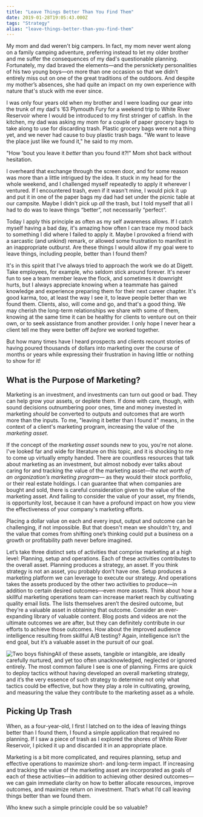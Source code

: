 ```yaml
---
title: "Leave Things Better Than You Find Them"
date: 2019-01-28T19:05:43.000Z
tags: "Strategy"
alias: "leave-things-better-than-you-find-them"
---
```


My mom and dad weren't big campers. In fact, my mom never went along on a family camping adventure, preferring instead to let my older brother and me suffer the consequences of my dad's questionable planning. Fortunately, my dad braved the elements—and the persnickety personalities of his two young boys—on more than one occasion so that we didn’t entirely miss out on one of the great traditions of the outdoors. And despite my mother’s absences, she had quite an impact on my own experience with nature that's stuck with me ever since.

I was only four years old when my brother and I were loading our gear into the trunk of my dad's ’63 Plymouth Fury for a weekend trip to White River Reservoir where I would be introduced to my first stringer of catfish. In the kitchen, my dad was asking my mom for a couple of paper grocery bags to take along to use for discarding trash. Plastic grocery bags were not a thing yet, and we never had cause to buy plastic trash bags. "We want to leave the place just like we found it," he said to my mom.

"How 'bout you leave it _better_ than you found it?!" Mom shot back without hesitation.

I overheard that exchange through the screen door, and for some reason was more than a little intrigued by the idea. It stuck in my head for the whole weekend, and I challenged myself repeatedly to apply it wherever I ventured. If I encountered trash, even if it wasn't mine, I would pick it up and put it in one of the paper bags my dad had set under the picnic table at our campsite. Maybe I didn't pick up _all_ the trash, but I told myself that all I had to do was to leave things “better”, not necessarily “perfect”.

Today I apply this principle as often as my self awareness allows. If I catch myself having a bad day, it's amazing how often I can trace my mood back to something I did where I failed to apply it. Maybe I provoked a friend with a sarcastic (and unkind) remark, or allowed some frustration to manifest in an inappropriate outburst. Are these things I would allow if my goal were to leave things, including people, better than I found them?

It's in this spirit that I've always tried to approach the work we do at Digett. Take employees, for example, who seldom stick around forever. It's never fun to see a team member leave the flock, and sometimes it downright hurts, but I always appreciate knowing when a teammate has gained knowledge and experience preparing them for their next career chapter. It's good karma, too, at least the way I see it, to leave people better than we found them. Clients, also, will come and go, and that's a good thing. We may cherish the long-term relationships we share with some of them, knowing at the same time it can be healthy for clients to venture out on their own, or to seek assistance from another provider. I only hope I never hear a client tell me they were better off _before_ we worked together.

But how many times have I heard prospects and clients recount stories of having poured thousands of dollars into marketing over the course of months or years while expressing their frustration in having little or nothing to show for it!

What is the Purpose of Marketing?
---------------------------------

Marketing is an investment, and investments can turn out good or bad. They can help grow your assets, or deplete them. If done with care, though, with sound decisions outnumbering poor ones, time and money invested in marketing _should_ be converted to outputs and outcomes that are worth more than the inputs. To me, "leaving it better than I found it" means, in the context of a client's marketing program, increasing the value of the _marketing asset_.

If the concept of the _marketing asset_ sounds new to you, you're not alone. I've looked far and wide for literature on this topic, and it is shocking to me to come up virtually empty handed. There are countless resources that talk about marketing as an investment, but almost nobody ever talks about caring for and tracking the value of the marketing asset—_the net worth of an organization’s marketing program_— as they would their stock portfolio, or their real estate holdings. I can guarantee that when companies are bought and sold, there is careful consideration given to the value of the marketing asset. And failing to consider the value of your asset, my friends, is opportunity lost, because it can have a profound impact on how you view the effectiveness of your company's marketing efforts.

Placing a dollar value on each and every input, output and outcome can be challenging, if not impossible. But that doesn't mean we shouldn't try, and the value that comes from shifting one’s thinking could put a business on a growth or profitability path never before imagined.

Let’s take three distinct sets of activities that comprise marketing at a high level: Planning, setup and operations. Each of these activities contributes to the overall asset. Planning produces a strategy, an asset. If you think strategy is not an asset, you probably don’t have one. Setup produces a marketing platform we can leverage to execute our strategy. And operations takes the assets produced by the other two activities to produce—in addition to certain desired outcomes—even more assets. Think about how a skillful marketing operations team can increase market reach by cultivating quality email lists. The lists themselves aren’t the desired outcome, but they’re a valuable asset in obtaining that outcome. Consider an ever-expanding library of valuable content. Blog posts and videos are not the ultimate outcomes we are after, but they can definitely contribute in our efforts to achieve those outcomes. How about the improved audience intelligence resulting from skillful A/B testing? Again, intelligence isn’t the end goal, but it’s a valuable asset in the pursuit of our goal.

![Two boys fishing](/sites/default/files/inline-images/Embedded%20Photo_0.jpg)All of these assets, tangible or intangible, are ideally carefully nurtured, and yet too often unacknowledged, neglected or ignored entirely. The most common failure I see is one of planning. Firms are quick to deploy tactics without having developed an overall marketing strategy, and it’s the very essence of such strategy to determine not only what tactics could be effective, but how they play a role in cultivating, growing, and measuring the value they contribute to the marketing asset as a whole.

Picking Up Trash
----------------

When, as a four-year-old, I first l latched on to the idea of leaving things better than I found them, I found a simple application that required no planning. If I saw a piece of trash as I explored the shores of White River Reservoir, I picked it up and discarded it in an appropriate place.

Marketing is a bit more complicated, and requires planning, setup and effective operations to maximize short- and long-term impact. If increasing and tracking the value of the marketing asset are incorporated as goals of each of these activities—in addition to achieving other desired outcomes—we can gain immediate clarity on how to better allocate resources, improve outcomes, and maximize return on investment. That’s what I’d call leaving things better than we found them.

Who knew such a simple principle could be so valuable?
